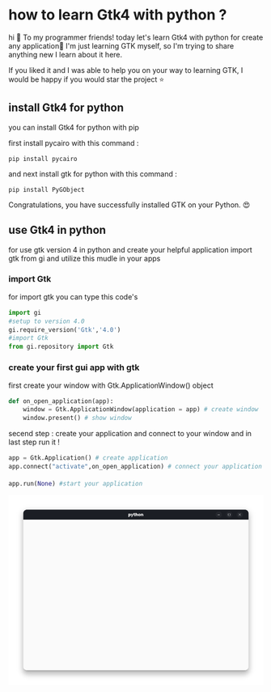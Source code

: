 # how to learn Gtk4 with python ? 
hi 👋 To my programmer friends! today let's learn Gtk4 with python for create any application📱 
I'm just learning GTK myself, so I'm trying to share anything new I learn about it here.


If you liked it and I was able to help you on your way to learning GTK, I would be happy if you would star the project ⭐

## install Gtk4 for python 

you can install Gtk4 for python with pip

first install pycairo with this command :


~~~shell
pip install pycairo
~~~


and next install gtk for python with this command : 

~~~shell
pip install PyGObject
~~~

Congratulations, you have successfully installed GTK on your Python. 😍
## use Gtk4 in python 

for use gtk version 4 in python and create your helpful application import gtk from gi and utilize this mudle in your apps
### import Gtk
for import gtk you can type this code's 
~~~python
import gi
#setup to version 4.0
gi.require_version('Gtk','4.0')
#import Gtk 
from gi.repository import Gtk
~~~

### create your first gui app with gtk
first create your window with Gtk.ApplicationWindow() object

~~~python
def on_open_application(app):
    window = Gtk.ApplicationWindow(application = app) # create window
    window.present() # show window
~~~

secend step : create your application and connect to your window and in last step run it !
~~~python
app = Gtk.Application() # create application
app.connect("activate",on_open_application) # connect your application to window

app.run(None) #start your application
~~~

<div align="center">
<img src="assets/screenshot/first-app-screenshot.png">
</div>
